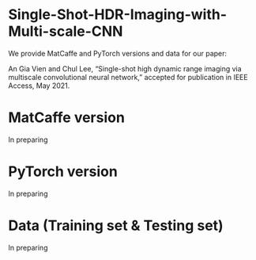 # Single-Shot-HDR-Imaging-with-Multi-scale-CNN

We provide MatCaffe and PyTorch versions and data for our paper:

An Gia Vien and Chul Lee, “Single-shot high dynamic range imaging via multiscale convolutional neural network,” accepted for publication in IEEE Access, May 2021.

# MatCaffe version
In preparing

# PyTorch version
In preparing

# Data (Training set & Testing set)
In preparing

